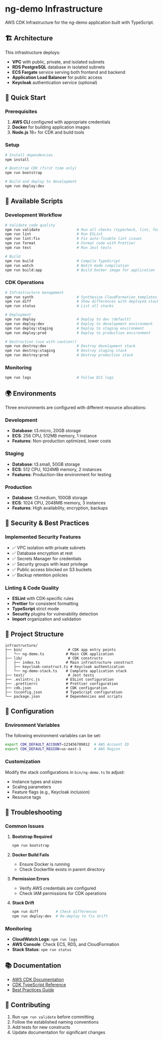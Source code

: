 # ng-demo Infrastructure

AWS CDK Infrastructure for the ng-demo application built with TypeScript.

## 🏗️ Architecture

This infrastructure deploys:
- **VPC** with public, private, and isolated subnets
- **RDS PostgreSQL** database in isolated subnets
- **ECS Fargate** service serving both frontend and backend
- **Application Load Balancer** for public access
- **Keycloak** authentication service (optional)

## 🚀 Quick Start

### Prerequisites

1. **AWS CLI** configured with appropriate credentials
2. **Docker** for building application images
3. **Node.js** 18+ for CDK and build tools

### Setup

```bash
# Install dependencies
npm install

# Bootstrap CDK (first time only)
npm run bootstrap

# Build and deploy to development
npm run deploy:dev
```

## 📜 Available Scripts

### Development Workflow

```bash
# Validate code quality
npm run validate                 # Run all checks (typecheck, lint, format, test)
npm run lint                     # Run ESLint
npm run lint:fix                 # Fix auto-fixable lint issues
npm run format                   # Format code with Prettier
npm run test                     # Run Jest tests

# Build
npm run build                    # Compile TypeScript
npm run watch                    # Watch mode compilation
npm run build:app                # Build Docker image for application
```

### CDK Operations

```bash
# Infrastructure management
npm run synth                    # Synthesize CloudFormation templates
npm run diff                     # Show differences with deployed stack
npm run status                   # List all stacks

# Deployment
npm run deploy                   # Deploy to dev (default)
npm run deploy:dev               # Deploy to development environment
npm run deploy:staging           # Deploy to staging environment  
npm run deploy:prod              # Deploy to production environment

# Destruction (use with caution!)
npm run destroy:dev              # Destroy development stack
npm run destroy:staging          # Destroy staging stack
npm run destroy:prod             # Destroy production stack
```

### Monitoring

```bash
npm run logs                     # Follow ECS logs
```

## 🌍 Environments

Three environments are configured with different resource allocations:

### Development
- **Database**: t3.micro, 20GB storage
- **ECS**: 256 CPU, 512MB memory, 1 instance
- **Features**: Non-production optimized, lower costs

### Staging  
- **Database**: t3.small, 50GB storage
- **ECS**: 512 CPU, 1024MB memory, 2 instances
- **Features**: Production-like environment for testing

### Production
- **Database**: t3.medium, 100GB storage  
- **ECS**: 1024 CPU, 2048MB memory, 3 instances
- **Features**: High availability, encryption, backups

## 🔐 Security & Best Practices

### Implemented Security Features
- ✅ VPC isolation with private subnets
- ✅ Database encryption at rest
- ✅ Secrets Manager for credentials
- ✅ Security groups with least privilege
- ✅ Public access blocked on S3 buckets
- ✅ Backup retention policies

### Linting & Code Quality
- **ESLint** with CDK-specific rules
- **Prettier** for consistent formatting
- **TypeScript** strict mode
- **Security** plugins for vulnerability detection
- **Import** organization and validation

## 📁 Project Structure

```
infrastructure/
├── bin/                     # CDK app entry points
│   └── ng-demo.ts          # Main CDK application
├── lib/                     # CDK constructs
│   ├── index.ts            # Main infrastructure construct
│   ├── keycloak-construct.ts # Keycloak authentication
│   └── ng-demo-stack.ts    # Complete application stack
├── test/                    # Jest tests
├── .eslintrc.js            # ESLint configuration
├── .prettierrc             # Prettier configuration
├── cdk.json                # CDK configuration
├── tsconfig.json           # TypeScript configuration
└── package.json            # Dependencies and scripts
```

## 🔧 Configuration

### Environment Variables

The following environment variables can be set:

```bash
export CDK_DEFAULT_ACCOUNT=123456789012  # AWS Account ID
export CDK_DEFAULT_REGION=us-east-1      # AWS Region
```

### Customization

Modify the stack configurations in `bin/ng-demo.ts` to adjust:
- Instance types and sizes
- Scaling parameters
- Feature flags (e.g., Keycloak inclusion)
- Resource tags

## 🐛 Troubleshooting

### Common Issues

1. **Bootstrap Required**
   ```bash
   npm run bootstrap
   ```

2. **Docker Build Fails**
   - Ensure Docker is running
   - Check Dockerfile exists in parent directory

3. **Permission Errors**
   - Verify AWS credentials are configured
   - Check IAM permissions for CDK operations

4. **Stack Drift**
   ```bash
   npm run diff        # Check differences
   npm run deploy:dev  # Re-deploy to fix drift
   ```

### Monitoring

- **CloudWatch Logs**: `npm run logs`
- **AWS Console**: Check ECS, RDS, and CloudFormation
- **Stack Status**: `npm run status`

## 📚 Documentation

- [AWS CDK Documentation](https://docs.aws.amazon.com/cdk/)
- [CDK TypeScript Reference](https://docs.aws.amazon.com/cdk/api/v2/typescript/)
- [Best Practices Guide](https://docs.aws.amazon.com/cdk/v2/guide/best-practices.html)

## 🤝 Contributing

1. Run `npm run validate` before committing
2. Follow the established naming conventions
3. Add tests for new constructs
4. Update documentation for significant changes
